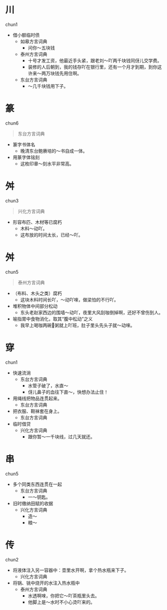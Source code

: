# 川
chun1
+ 借小额临时债
  * 如皋方言词典
    - 问你～五块钱
  * 泰州方言词典
    - 十号才发工资，他最近手头紧，跟老刘～吖两千块钱同伢儿交学费。
    - 装修的人后朝到，我的钱存吖在银行里，还有一个月才到期，到你这许来～两万块钱先用住啊。
  * 东台方言词典
    - ～几千块钱用下子。

# 篆
chun6
> 东台方言词典
- 篆字书体名
  - 晚清东台鲍赓培的～书自成一体。
- 用篆字体铭刻
  - 这枚印章～刻水平非常高。

# 舛
chun3
> 兴化方言词典
- 形容布匹、木材等已腐朽
  - 木料～动吖。
  - 这布放的时间太长，已经～吖。

# 舛
chun5
> 泰州方言词典
- （布料、木头之类）腐朽
  - 这块木料时间长吖，～动吖唻，做梁怕的不行吖。
- 堆积物体中间部分松动
  - 东头老赵家西边的围墙～动吖，夜里大风刮咖倒掉啊，还好不曾伤到人。
- 喻指胃中食物消化，取其“腹中松动”之义
  - 我早上喝咖两碗𣻏粥就上吖班，肚子里头先头子就～动唻。

# 穿
chun1
+ 快速流淌
  * 东台方言词典
    - 水管子破了，水直～
    - 伢儿鼻子的血往下直～，快想办法止住！
+ 用绳线把物品连贯起来。
  * 东台方言词典
+ 把衣服、鞋袜套在身上。
  * 东台方言词典
+ 临时借贷
  * 兴化方言词典
    - 跟你暂～一千块线，过几天就还。

# 串
chun5
+ 多个同类东西连贯在一起
  * 东台方言词典
    - 一～钥匙。
+ 旧时缴纳田赋的收据
  * 兴化方言词典
    - 造～
    - 粮～

# 传
chun2
+ 将液体注入另一容器中：壶里水开啊，拿个热水瓶来下子。
  * 兴化方言词典
+ 将锅、铫中烧开的水注入热水瓶中
  * 泰州方言词典
    - 水透啊唻，你把它～吖茶瓶里头去。
    - 他脚上是～水时不小心烫吖来的。
